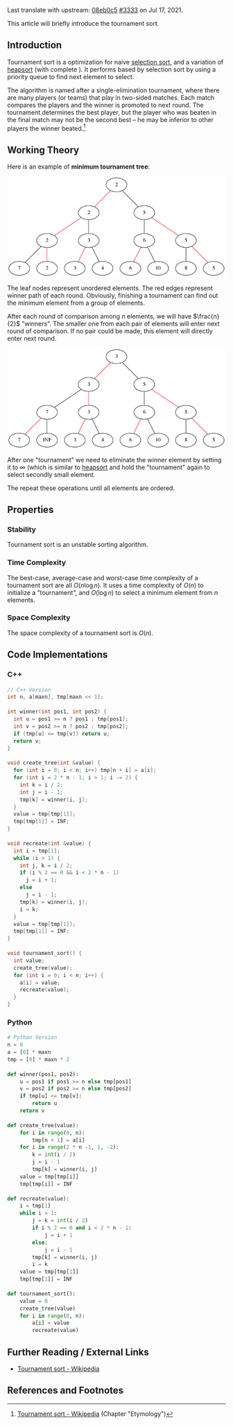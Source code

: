 Last translate with upstream: [08eb0c5](https://github.com/OI-wiki/OI-wiki/commit/08eb0c53b1ad55b518b0f5f7a569c25b8c1215b2#diff-ba0721b5c036c9f0301e88f3247a0b128f22996796cd5526d5d6220ef53d01b3) [#3333](https://github.com/OI-wiki/OI-wiki/pull/3333) on Jul 17, 2021.

This article will briefly introduce the tournament sort.

## Introduction

Tournament sort<!---, or tree selection sort,--> is a optimization for naive [selection sort](./selection-sort.md), and a variation of [heapsort](./heap-sort.md) (with complete ). It performs based by selection sort by using a priority queue to find next element to select.

The algorithm is named after a single-elimination tournament, where there are many players (or teams) that play in two-sided matches. Each match compares the players and the winner is promoted to next round. The tournament determines the best player, but the player who was beaten in the final match may not be the second best – he may be inferior to other players the winner beated.[^ref1]

## Working Theory

Here is an example of **minimum tournament tree**:

![tournament-sort1](./images/tournament-sort1.png)

The leaf nodes represent unordered elements. The red edges represent winner path of each round. Obviously, finishing a tournament can find out the minimum element from a group of elements.

After each round of comparison among $n$ elements, we will have $\frac{n}{2}$ "winners". The smaller one from each pair of elements will enter next round of comparison. If no pair could be made, this element will directly enter next round.

![tournament-sort2](./images/tournament-sort2.png)

After one "tournament" we need to eliminate the winner element by setting it to $\infty$ (which is similar to [heapsort](./heap-sort.md) and hold the "tournament" again to select secondly small element.

The repeat these operations until all elements are ordered.

## Properties

### Stability

Tournament sort is an unstable sorting algorithm.

### Time Complexity

The best-case, average-case and worst-case time complexity of a tournament sort are all $O(n\log n)$. It uses a time complexity of $O(n)$ to initialize a "tournament", and $O(\log n)$ to select a minimum element from $n$ elements.

### Space Complexity

The space complexity of a tournament sort is $O(n)$.

## Code Implementations

### C++

```cpp
// C++ Version
int n, a[maxn], tmp[maxn << 1];

int winner(int pos1, int pos2) {
  int u = pos1 >= n ? pos1 : tmp[pos1];
  int v = pos2 >= n ? pos2 : tmp[pos2];
  if (tmp[u] <= tmp[v]) return u;
  return v;
}

void create_tree(int &value) {
  for (int i = 0; i < n; i++) tmp[n + i] = a[i];
  for (int i = 2 * n - 1; i > 1; i -= 2) {
    int k = i / 2;
    int j = i - 1;
    tmp[k] = winner(i, j);
  }
  value = tmp[tmp[1]];
  tmp[tmp[1]] = INF;
}

void recreate(int &value) {
  int i = tmp[1];
  while (i > 1) {
    int j, k = i / 2;
    if (i % 2 == 0 && i < 2 * n - 1)
      j = i + 1;
    else
      j = i - 1;
    tmp[k] = winner(i, j);
    i = k;
  }
  value = tmp[tmp[1]];
  tmp[tmp[1]] = INF;
}

void tournament_sort() {
  int value;
  create_tree(value);
  for (int i = 0; i < n; i++) {
    a[i] = value;
    recreate(value);
  }
}
```

### Python

```python
# Python Version
n = 0
a = [0] * maxn
tmp = [0] * maxn * 2

def winner(pos1, pos2):
    u = pos1 if pos1 >= n else tmp[pos1]
    v = pos2 if pos2 >= n else tmp[pos2]
    if tmp[u] <= tmp[v]:
        return u
    return v

def create_tree(value):
    for i in range(0, n):
        tmp[n + 1] = a[i]
    for i in range(2 * n -1, 1, -2):
        k = int(i / 2)
        j = i - 1
        tmp[k] = winner(i, j)
    value = tmp[tmp[i]]
    tmp[tmp[i]] = INF

def recreate(value):
    i = tmp[1]
    while i > 1:
        j = k = int(i / 2)
        if i % 2 == 0 and i < 2 * n - 1:
            j = i + 1
        else:
            j = i - 1
        tmp[k] = winner(i, j)
        i = k
    value = tmp[tmp[1]]
    tmp[tmp[1]] = INF

def tournament_sort():
    value = 0
    create_tree(value)
    for i in range(0, n):
        a[i] = value
        recreate(value)
```

## Further Reading / External Links

- [Tournament sort - Wikipedia](https://en.wikipedia.org/wiki/Tournament_sort)

## References and Footnotes

[^ref1]: [Tournament sort - Wikipedia](https://en.wikipedia.org/wiki/Tournament_sort#Etymology) (Chapter "Etymology")
